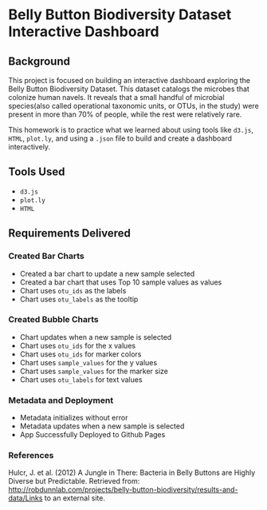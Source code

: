 # Belly Button Biodiversity Dataset Interactive Dashboard

## Background
This project is focused on building an interactive dashboard exploring the Belly Button Biodiversity Dataset. This dataset catalogs the microbes that colonize human navels. It reveals that a small handful of microbial species(also called operational taxonomic units, or OTUs, in the study) were present in more than 70% of people, while the rest were relatively rare.

This homework is to practice what we learned about using tools like `d3.js`, `HTML`, `plot.ly`, and using a `.json` file to build and create a dashboard interactively. 

## Tools Used
- `d3.js`
- `plot.ly`
- `HTML`

## Requirements Delivered

### Created Bar Charts
- Created a bar chart to update a new sample selected
- Created a bar chart that uses Top 10 sample values as values
- Chart uses `otu_ids` as the labels 
- Chart uses `otu_labels` as the tooltip

### Created Bubble Charts
- Chart updates when a new sample is selected
- Chart uses `otu_ids` for the x values 
- Chart uses `otu_ids` for marker colors
- Chart uses `sample_values` for the y values
- Chart uses `sample_values` for the marker size
- Chart uses `otu_labels` for text values

### Metadata and Deployment
- Metadata initializes without error
- Metadata updates when a new sample is selected
- App Successfully Deployed to Github Pages

### References
Hulcr, J. et al. (2012) A Jungle in There: Bacteria in Belly Buttons are Highly Diverse but Predictable. Retrieved from: http://robdunnlab.com/projects/belly-button-biodiversity/results-and-data/Links to an external site.
